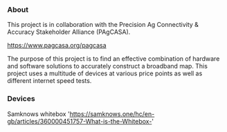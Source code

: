 ### About
This project is in collaboration with the Precision Ag Connectivity & Accuracy Stakeholder Alliance (PAgCASA).

https://www.pagcasa.org/pagcasa

The purpose of this project is to find an effective combination of hardware and software solutions to accurately construct a broadband map. This project uses a multitude of devices at various price points as well as different internet speed tests. 

### Devices

Samknows whitebox 'https://samknows.one/hc/en-gb/articles/360000451757-What-is-the-Whitebox-'



